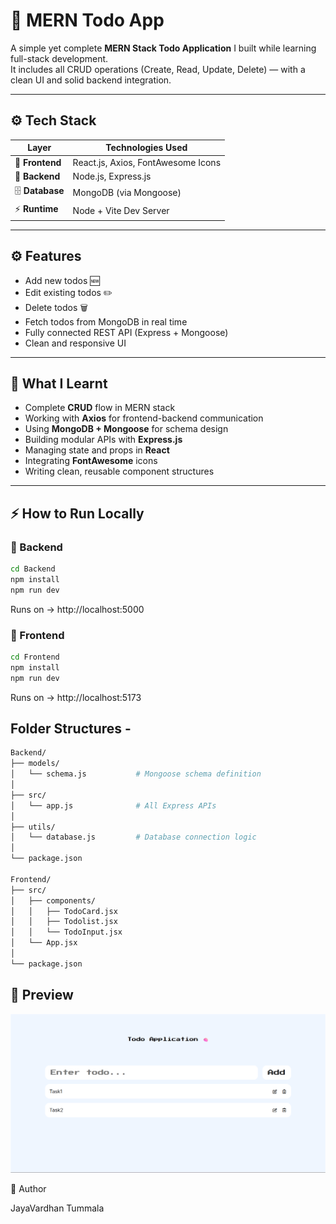 # 📝 MERN Todo App

A simple yet complete **MERN Stack Todo Application** I built while learning full-stack development.  
It includes all CRUD operations (Create, Read, Update, Delete) — with a clean UI and solid backend integration.

---

## ⚙️ Tech Stack

| Layer | Technologies Used |
|-------|--------------------|
| 🎨 **Frontend** | React.js, Axios, FontAwesome Icons |
| 🧩 **Backend** | Node.js, Express.js |
| 🗄️ **Database** | MongoDB (via Mongoose) |
| ⚡ **Runtime** | Node + Vite Dev Server | 

---

## ⚙️ Features
- Add new todos 🆕  
- Edit existing todos ✏️  
- Delete todos 🗑️  
- Fetch todos from MongoDB in real time  
- Fully connected REST API (Express + Mongoose)  
- Clean and responsive UI  

---

## 🧠 What I Learnt
- Complete **CRUD** flow in MERN stack  
- Working with **Axios** for frontend-backend communication  
- Using **MongoDB + Mongoose** for schema design  
- Building modular APIs with **Express.js**  
- Managing state and props in **React**  
- Integrating **FontAwesome** icons  
- Writing clean, reusable component structures  

---

## ⚡️ How to Run Locally

### 🔹 Backend
```bash
cd Backend
npm install
npm run dev 
```
Runs on → http://localhost:5000

### 🔹 Frontend
``` bash
cd Frontend
npm install
npm run dev
```
Runs on → http://localhost:5173


## Folder Structures - 
```bash
Backend/
├── models/
│   └── schema.js           # Mongoose schema definition
│
├── src/
│   └── app.js              # All Express APIs
│
├── utils/
│   └── database.js         # Database connection logic
│
└── package.json

Frontend/
├── src/
│   ├── components/
│   │   ├── TodoCard.jsx
│   │   ├── Todolist.jsx
│   │   └── TodoInput.jsx
│   └── App.jsx
│
└── package.json 
```

## 📸 Preview
![SS of the Application](ss.png)


💪 Author

JayaVardhan Tummala

